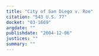 ```yaml
---
title: "City of San Diego v. Roe"
citation: "543 U.S. 77"
docket: "03-1669"
argdate: ""
publishdate: "2004-12-06"
justices: ""
summary: ""
---
```


